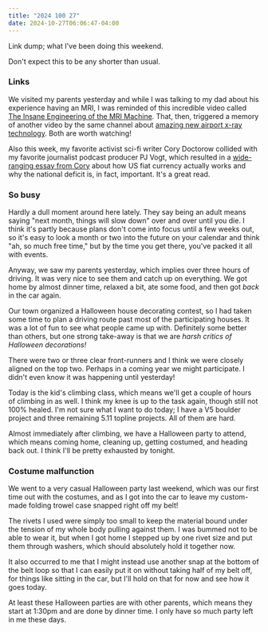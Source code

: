 ```yaml
---
title: "2024 100 27"
date: 2024-10-27T06:06:47-04:00
---
```


Link dump; what I've been doing this weekend.<!--more-->

Don't expect this to be any shorter than usual.

### Links

We visited my parents yesterday and while I was talking to my dad about his
experience having an MRI, I was reminded of this incredible video called [The
Insane Engineering of the MRI Machine][mri]. That, then, triggered a memory of
another video by the same channel
about [amazing new airport x-ray technology][xray]. Both are worth watching!

Also this week, my favorite activist sci-fi writer Cory Doctorow collided with
my favorite journalist podcast producer PJ Vogt, which resulted in a
[wide-ranging essay from Cory][cory] about how US fiat currency actually works
and why the national deficit is, in fact, important. It's a great read.

[mri]: https://www.youtube.com/watch?v=NlYXqRG7lus
[xray]: https://www.youtube.com/watch?v=nyG8XAmtYeQ
[cory]: https://pluralistic.net/2024/10/21/we-can-have-nice-things/#public-funds-not-taxpayer-dollars

### So busy

Hardly a dull moment around here lately. They say being an adult means saying
"next month, things will slow down" over and over until you die. I think it's
partly because plans don't come into focus until a few weeks out, so it's easy
to look a month or two into the future on your calendar and think "ah, so much
free time," but by the time you get there, you've packed it all with events.

Anyway, we saw my parents yesterday, which implies over three hours of driving.
It was very nice to see them and catch up on everything. We got home by almost
dinner time, relaxed a bit, ate some food, and then got *back* in the car again.

Our town organized a Halloween house decorating contest, so I had taken some
time to plan a driving route past most of the participating houses. It was a lot
of fun to see what people came up with. Definitely some better than others, but
one strong take-away is that we are *harsh critics of Halloween decorations!*

There were two or three clear front-runners and I think we were closely aligned
on the top two. Perhaps in a coming year we might participate. I didn't even
know it was happening until yesterday!

Today is the kid's climbing class, which means we'll get a couple of hours of
climbing in as well. I think my knee is up to the task again, though still not
100% healed. I'm not sure what I want to do today; I have a V5 boulder project
and three remaining 5.11 topline projects. All of them are hard.

Almost immediately after climbing, we have a Halloween party to attend, which
means coming home, cleaning up, getting costumed, and heading back out. I think
I'll be pretty exhausted by tonight.

### Costume malfunction

We went to a very casual Halloween party last weekend, which was our first time
out with the costumes, and as I got into the car to leave my custom-made folding
trowel case snapped right off my belt!

The rivets I used were simply too small to keep the material bound under the
tension of my whole body pulling against them. I was bummed not to be able to
wear it, but when I got home I stepped up by one rivet size and put them through
washers, which should absolutely hold it together now.

It also occurred to me that I might instead use another snap at the bottom of
the belt loop so that I can easily put it on without taking half of my belt off,
for things like sitting in the car, but I'll hold on that for now and see how it
goes today.

At least these Halloween parties are with other parents, which means they start
at 1:30pm and are done by dinner time. I only have so much party left in me
these days.
